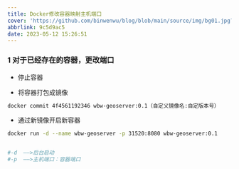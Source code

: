 ```yaml
---
title: Docker修改容器映射主机端口
cover: 'https://github.com/binwenwu/blog/blob/main/source/img/bg01.jpg?raw=true'
abbrlink: 9c5d9ac5
date: 2023-05-12 15:26:51
---
```


### 1 对于已经存在的容器，更改端口

- 停止容器

- 将容器打包成镜像

```bash
docker commit 4f4561192346 wbw-geoserver:0.1（自定义镜像名:自定版本号）
```

- 通过新镜像开启新容器

```BASH
docker run -d --name wbw-geoserver -p 31520:8080 wbw-geoserver:0.1


#-d  ——>后台启动
#-p  ——>主机端口：容器端口
```
